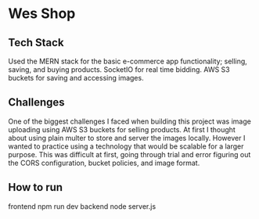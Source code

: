 # Wes Shop

## Tech Stack

Used the MERN stack for the basic e-commerce app functionality; selling, saving, and buying products. SocketIO for real time bidding. AWS S3 buckets for saving and accessing images.

## Challenges

One of the biggest challenges I faced when building this project was image uploading using AWS S3 buckets for selling products. At first I thought about using plain multer to store and server the images locally. However I wanted to practice using a technology that would be scalable for a larger purpose. This was difficult at first, going through trial and error figuring out the CORS configuration, bucket policies, and image format.

## How to run

frontend
npm run dev
backend
node server.js
